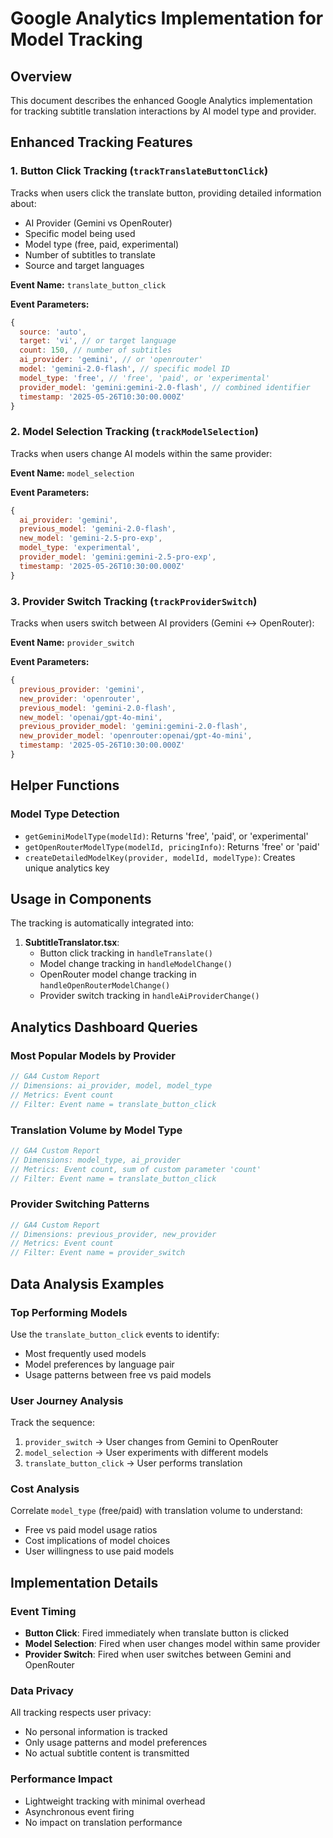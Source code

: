 # Google Analytics Implementation for Model Tracking

## Overview

This document describes the enhanced Google Analytics implementation for tracking subtitle translation interactions by AI model type and provider.

## Enhanced Tracking Features

### 1. Button Click Tracking (`trackTranslateButtonClick`)

Tracks when users click the translate button, providing detailed information about:
- AI Provider (Gemini vs OpenRouter)
- Specific model being used
- Model type (free, paid, experimental)
- Number of subtitles to translate
- Source and target languages

**Event Name:** `translate_button_click`

**Event Parameters:**
```javascript
{
  source: 'auto',
  target: 'vi', // or target language
  count: 150, // number of subtitles
  ai_provider: 'gemini', // or 'openrouter'
  model: 'gemini-2.0-flash', // specific model ID
  model_type: 'free', // 'free', 'paid', or 'experimental'
  provider_model: 'gemini:gemini-2.0-flash', // combined identifier
  timestamp: '2025-05-26T10:30:00.000Z'
}
```

### 2. Model Selection Tracking (`trackModelSelection`)

Tracks when users change AI models within the same provider:

**Event Name:** `model_selection`

**Event Parameters:**
```javascript
{
  ai_provider: 'gemini',
  previous_model: 'gemini-2.0-flash',
  new_model: 'gemini-2.5-pro-exp',
  model_type: 'experimental',
  provider_model: 'gemini:gemini-2.5-pro-exp',
  timestamp: '2025-05-26T10:30:00.000Z'
}
```

### 3. Provider Switch Tracking (`trackProviderSwitch`)

Tracks when users switch between AI providers (Gemini ↔ OpenRouter):

**Event Name:** `provider_switch`

**Event Parameters:**
```javascript
{
  previous_provider: 'gemini',
  new_provider: 'openrouter',
  previous_model: 'gemini-2.0-flash',
  new_model: 'openai/gpt-4o-mini',
  previous_provider_model: 'gemini:gemini-2.0-flash',
  new_provider_model: 'openrouter:openai/gpt-4o-mini',
  timestamp: '2025-05-26T10:30:00.000Z'
}
```

## Helper Functions

### Model Type Detection

- `getGeminiModelType(modelId)`: Returns 'free', 'paid', or 'experimental'
- `getOpenRouterModelType(modelId, pricingInfo)`: Returns 'free' or 'paid'
- `createDetailedModelKey(provider, modelId, modelType)`: Creates unique analytics key

## Usage in Components

The tracking is automatically integrated into:

1. **SubtitleTranslator.tsx**:
   - Button click tracking in `handleTranslate()`
   - Model change tracking in `handleModelChange()`
   - OpenRouter model change tracking in `handleOpenRouterModelChange()`
   - Provider switch tracking in `handleAiProviderChange()`

## Analytics Dashboard Queries

### Most Popular Models by Provider

```javascript
// GA4 Custom Report
// Dimensions: ai_provider, model, model_type
// Metrics: Event count
// Filter: Event name = translate_button_click
```

### Translation Volume by Model Type

```javascript
// GA4 Custom Report
// Dimensions: model_type, ai_provider
// Metrics: Event count, sum of custom parameter 'count'
// Filter: Event name = translate_button_click
```

### Provider Switching Patterns

```javascript
// GA4 Custom Report
// Dimensions: previous_provider, new_provider
// Metrics: Event count
// Filter: Event name = provider_switch
```

## Data Analysis Examples

### Top Performing Models

Use the `translate_button_click` events to identify:
- Most frequently used models
- Model preferences by language pair
- Usage patterns between free vs paid models

### User Journey Analysis

Track the sequence:
1. `provider_switch` → User changes from Gemini to OpenRouter
2. `model_selection` → User experiments with different models
3. `translate_button_click` → User performs translation

### Cost Analysis

Correlate `model_type` (free/paid) with translation volume to understand:
- Free vs paid model usage ratios
- Cost implications of model choices
- User willingness to use paid models

## Implementation Details

### Event Timing

- **Button Click**: Fired immediately when translate button is clicked
- **Model Selection**: Fired when user changes model within same provider
- **Provider Switch**: Fired when user switches between Gemini and OpenRouter

### Data Privacy

All tracking respects user privacy:
- No personal information is tracked
- Only usage patterns and model preferences
- No actual subtitle content is transmitted

### Performance Impact

- Lightweight tracking with minimal overhead
- Asynchronous event firing
- No impact on translation performance
